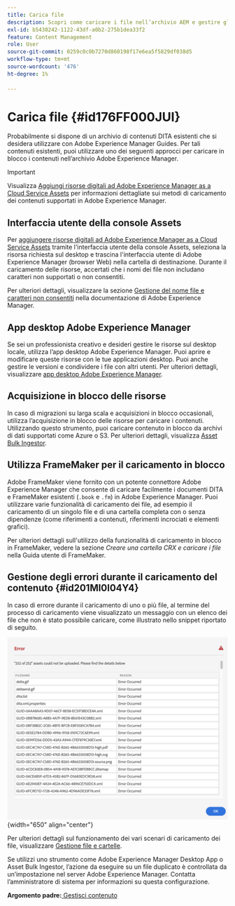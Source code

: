 ```yaml
---
title: Carica file
description: Scopri come caricare i file nell’archivio AEM e gestire gli errori. Conoscere l’interfaccia utente della console Assets, l’app desktop AEM, l’acquisizione in blocco delle risorse e utilizzare FrameMaker per il caricamento in blocco.
exl-id: b5430242-1122-43df-a0b2-275b1dea33f2
feature: Content Management
role: User
source-git-commit: 0259c0c0b7270d860198f17e6ea5f5829df038d5
workflow-type: tm+mt
source-wordcount: '476'
ht-degree: 1%

---
```


# Carica file {#id176FF000JUI}

Probabilmente si dispone di un archivio di contenuti DITA esistenti che si desidera utilizzare con Adobe Experience Manager Guides. Per tali contenuti esistenti, puoi utilizzare uno dei seguenti approcci per caricare in blocco i contenuti nell’archivio Adobe Experience Manager.

>[!IMPORTANT]
>
> Visualizza [Aggiungi risorse digitali ad Adobe Experience Manager as a Cloud Service Assets](https://experienceleague.adobe.com/docs/experience-manager-cloud-service/assets/manage/add-assets.html) per informazioni dettagliate sui metodi di caricamento dei contenuti supportati in Adobe Experience Manager.

## Interfaccia utente della console Assets

Per [aggiungere risorse digitali ad Adobe Experience Manager as a Cloud Service Assets](https://experienceleague.adobe.com/docs/experience-manager-cloud-service/assets/manage/add-assets.html#filename-handling#upload-assets) tramite l&#39;interfaccia utente della console Assets, seleziona la risorsa richiesta sul desktop e trascina l&#39;interfaccia utente di Adobe Experience Manager \(browser Web\) nella cartella di destinazione. Durante il caricamento delle risorse, accertati che i nomi dei file non includano caratteri non supportati o non consentiti.

Per ulteriori dettagli, visualizzare la sezione [Gestione del nome file e caratteri non consentiti](https://experienceleague.adobe.com/docs/experience-manager-cloud-service/assets/manage/add-assets.html#filename-handling) nella documentazione di Adobe Experience Manager.

## App desktop Adobe Experience Manager

Se sei un professionista creativo e desideri gestire le risorse sul desktop locale, utilizza l’app desktop Adobe Experience Manager. Puoi aprire e modificare queste risorse con le tue applicazioni desktop. Puoi anche gestire le versioni e condividere i file con altri utenti. Per ulteriori dettagli, visualizzare [app desktop Adobe Experience Manager](https://experienceleague.adobe.com/docs/experience-manager-desktop-app/using/using.html).

## Acquisizione in blocco delle risorse

In caso di migrazioni su larga scala e acquisizioni in blocco occasionali, utilizza l’acquisizione in blocco delle risorse per caricare i contenuti. Utilizzando questo strumento, puoi caricare contenuto in blocco da archivi di dati supportati come Azure o S3. Per ulteriori dettagli, visualizza [Asset Bulk Ingestor](https://experienceleague.adobe.com/docs/experience-manager-cloud-service/assets/manage/add-assets.html?lang=en#asset-bulk-ingestor).

## Utilizza FrameMaker per il caricamento in blocco

Adobe FrameMaker viene fornito con un potente connettore Adobe Experience Manager che consente di caricare facilmente i documenti DITA e FrameMaker esistenti \(`.book` e `.fm`\) in Adobe Experience Manager. Puoi utilizzare varie funzionalità di caricamento dei file, ad esempio il caricamento di un singolo file e di una cartella completa con o senza dipendenze \(come riferimenti a contenuti, riferimenti incrociati e elementi grafici\).

Per ulteriori dettagli sull&#39;utilizzo della funzionalità di caricamento in blocco in FrameMaker, vedere la sezione *Creare una cartella CRX e caricare i file* nella Guida utente di FrameMaker.

## Gestione degli errori durante il caricamento del contenuto {#id201MI0I04Y4}

In caso di errore durante il caricamento di uno o più file, al termine del processo di caricamento viene visualizzato un messaggio con un elenco dei file che non è stato possibile caricare, come illustrato nello snippet riportato di seguito.

![](images/uuid-files-failed-to-upload_cs.png){width="650" align="center"}

Per ulteriori dettagli sul funzionamento dei vari scenari di caricamento dei file, visualizzare [Gestione file e cartelle](authoring-file-management.md#).

Se utilizzi uno strumento come Adobe Experience Manager Desktop App o Asset Bulk Ingestor, l’azione da eseguire su un file duplicato è controllata da un’impostazione nel server Adobe Experience Manager. Contatta l’amministratore di sistema per informazioni su questa configurazione.

**Argomento padre:**[ Gestisci contenuto](authoring.md)
